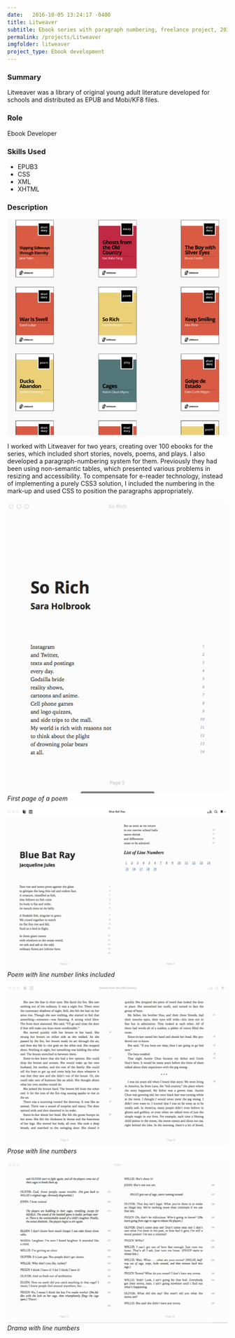 ```yaml
---
date:   2016-10-05 13:24:17 -0400
title: Litweaver
subtitle: Ebook series with paragraph numbering, freelance project, 2014–2015
permalink: /projects/Litweaver
imgfolder: litweaver
project_type: Ebook development
---
```

### Summary

Litweaver was a library of original young adult literature developed for schools and distributed as EPUB and Mobi/KF8 files.

### Role

Ebook Developer

### Skills Used

- EPUB3
- CSS
- XML
- XHTML

### Description

![Selection of the Litweaver ebook library](../../img/litweaver/1-library.jpg)

I worked with Litweaver for two years, creating over 100 ebooks for the series, which included short stories, novels, poems, and plays. I also developed a paragraph-numbering system for them. Previously they had been using non-semantic tables, which presented various problems in resizing and accessibility. To compensate for e-reader technology, instead of implementing a purely CSS3 solution, I included the numbering in the mark-up and used CSS to position the paragraphs appropriately.

![First page of a poem](../../img/litweaver/2-poem-firstpage.jpg)
*First page of a poem*

![Poem with line-number back links included](../../img/litweaver/3-poem-spread.jpg)
*Poem with line number links included*

![Prose with line numbers](../../img/litweaver/4-prose-spread.jpg)
*Prose with line numbers*

![Drama with line numbers](../../img/litweaver/5-drama-spread.jpg)
*Drama with line numbers*